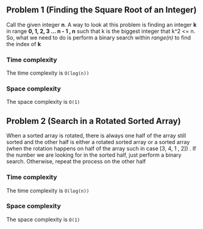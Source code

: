 ## Problem 1 (Finding the Square Root of an Integer)
Call the given integer **n**. A way to look at this problem is finding an integer **k** in range **0, 1, 2, 3 ... n - 1 , n** such that
k is the biggest integer that k^2 <= n. So, what we need to do is perform a binary search within *range(n)* to find the index of **k**

### Time complexity
The time complexity is `O(log(n))`

### Space complexity
The space complexity is `O(1)` 

## Problem 2 (Search in a Rotated Sorted Array)
When a sorted array is rotated, there is always one half of the array still sorted and the other half is either a rotated sorted array
or a sorted array (when the rotation happens on half of the array such in case [3, 4, 1 , 2]) . If the number we are looking for in the sorted 
half, just perform a binary search. Otherwise, repeat the process on the other half 

### Time complexity
The time complexity is `O(log(n))`

### Space complexity
The space complexity is `O(1)` 